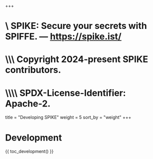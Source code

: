 +++
#    \\ SPIKE: Secure your secrets with SPIFFE. — https://spike.ist/
#  \\\\\ Copyright 2024-present SPIKE contributors.
# \\\\\\\ SPDX-License-Identifier: Apache-2.

title = "Developing SPIKE"
weight = 5
sort_by = "weight"
+++

# Development

{{ toc_development() }}
